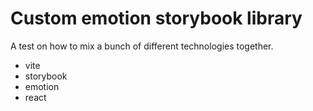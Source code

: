 # Custom emotion storybook library

A test on how to mix a bunch of different technologies together.

- vite
- storybook
- emotion
- react
